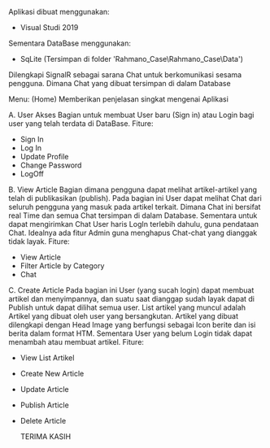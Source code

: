 Aplikasi dibuat menggunakan:
- Visual Studi 2019
  
Sementara DataBase menggunakan:
- SqLite (Tersimpan di folder 'Rahmano_Case\Rahmano_Case\Data')

Dilengkapi SignalR sebagai sarana Chat untuk berkomunikasi sesama pengguna. Dimana Chat yang dibuat tersimpan di dalam Database

Menu:
(Home)
Memberikan penjelasan singkat mengenai Aplikasi

A. User Akses
Bagian untuk membuat User baru (Sign in) atau Login bagi user yang telah terdata di DataBase.
Fiture:
- Sign In
- Log In
- Update Profile
- Change Password
- LogOff

B. View Article
Bagian dimana pengguna dapat melihat artikel-artikel yang telah di publikasikan (publish). Pada bagian ini User dapat melihat Chat dari seluruh pengguna yang masuk pada artikel terkait. Dimana Chat ini bersifat real Time dan semua Chat tersimpan di dalam Database.
Sementara untuk dapat mengirimkan Chat User haris LogIn terlebih dahulu, guna pendataan Chat. Idealnya ada fitur Admin guna menghapus Chat-chat yang dianggak tidak layak.
Fiture:
- View Article
- Filter Article by Category
- Chat

C. Create Article
Pada bagian ini User (yang sucah login) dapat membuat artikel dan menyimpannya, dan suatu saat dianggap sudah layak dapat di Publish untuk dapat dilihat semua user. List artikel yang muncul adalah Artikel yang dibuat oleh user yang bersangkutan. Artikel yang dibuat dilengkapi dengan Head Image yang berfungsi sebagai Icon berite dan isi berita dalam format HTM.
Sementara User yang belum Login tidak dapat menambah atau membuat artikel.
Fiture:
- View List Artikel
- Create New Article
- Update Article
- Publish Article
- Delete Article

  TERIMA KASIH
